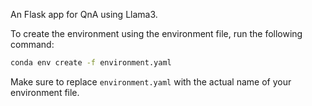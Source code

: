 
An Flask app for QnA using Llama3.

To create the environment using the environment file, run the following command:

```bash
conda env create -f environment.yaml
```

Make sure to replace `environment.yaml` with the actual name of your environment file.